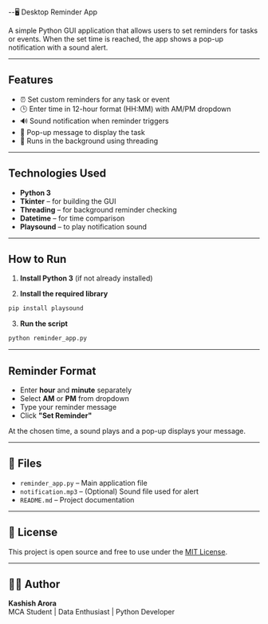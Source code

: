 --🖥️ Desktop Reminder App

A simple Python GUI application that allows users to set reminders for tasks or events. When the set time is reached, the app shows a pop-up notification with a sound alert.

---

## Features

- ⏰ Set custom reminders for any task or event
- 🕒 Enter time in 12-hour format (HH:MM) with AM/PM dropdown
- 🔊 Sound notification when reminder triggers
- 💬 Pop-up message to display the task
- 🚀 Runs in the background using threading

---

## Technologies Used

- **Python 3**
- **Tkinter** – for building the GUI
- **Threading** – for background reminder checking
- **Datetime** – for time comparison
- **Playsound** – to play notification sound

---

## How to Run

1. **Install Python 3** (if not already installed)

2. **Install the required library**

```bash
pip install playsound
```

3. **Run the script**

```bash
python reminder_app.py
```

---

## Reminder Format

- Enter **hour** and **minute** separately
- Select **AM** or **PM** from dropdown
- Type your reminder message
- Click **"Set Reminder"**

At the chosen time, a sound plays and a pop-up displays your message.

---

## 📁 Files

- `reminder_app.py` – Main application file
- `notification.mp3` – (Optional) Sound file used for alert
- `README.md` – Project documentation

---

## 📃 License

This project is open source and free to use under the [MIT License](LICENSE).

---

## 👩‍💻 Author

**Kashish Arora**  
MCA Student | Data Enthusiast | Python Developer
